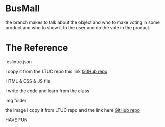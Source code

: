 # BusMall

the branch makes to talk about the object and who to make voting in some product and who to show it to the user and do the vote in the product.

# The Reference

.eslintrc.json

I copy it from the LTUC repo this link [GitHub repo](https://github.com/LTUC/amman-201d14/tree/main/configs)

HTML & CSS & JS file

I write the code and learn from the class

img folder

the image i copy it from LTUC repo and the link here [GitHub repo](https://github.com/LTUC/amman-201d14/tree/main/class-11/lab/assets)

HAVE FUN